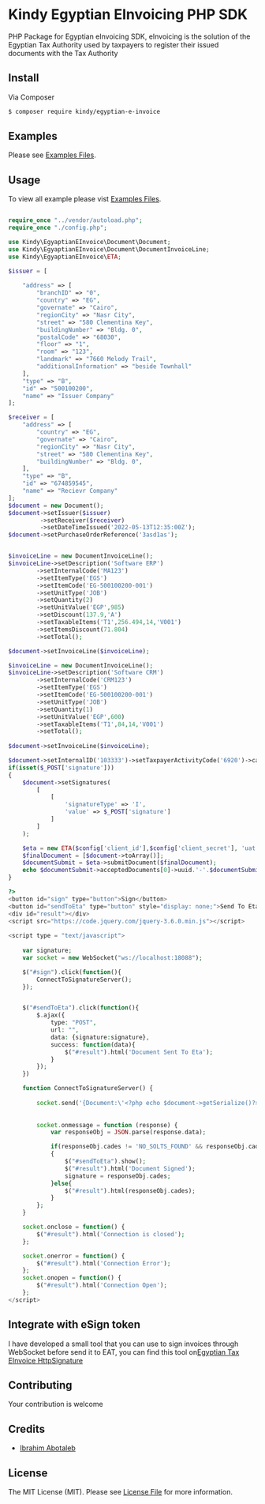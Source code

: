 # Kindy Egyptian EInvoicing PHP SDK

PHP Package for Egyptian eInvoicing SDK, eInvoicing is the solution of the Egyptian Tax Authority used by taxpayers to register their issued documents with the Tax Authority

## Install

Via Composer

``` bash
$ composer require kindy/egyptian-e-invoice
```

## Examples

Please see [Examples Files](examples).

## Usage

To view all example please vist [Examples Files](examples).
``` php

require_once "../vendor/autoload.php";
require_once "./config.php";

use Kindy\EgyaptianEInvoice\Document\Document;
use Kindy\EgyaptianEInvoice\Document\DocumentInvoiceLine;
use Kindy\EgyaptianEInvoice\ETA;

$issuer = [
    
    "address" => [
        "branchID" => "0",
        "country" => "EG",
        "governate" => "Cairo",
        "regionCity" => "Nasr City",
        "street" => "580 Clementina Key",
        "buildingNumber" => "Bldg. 0",
        "postalCode" => "68030",
        "floor" => "1",
        "room" => "123",
        "landmark" => "7660 Melody Trail",
        "additionalInformation" => "beside Townhall"
    ],
    "type" => "B",
    "id" => "500100200",
    "name" => "Issuer Company"
];

$receiver = [
    "address" => [
        "country" => "EG",
        "governate" => "Cairo",
        "regionCity" => "Nasr City",
        "street" => "580 Clementina Key",
        "buildingNumber" => "Bldg. 0",
    ],
    "type" => "B",
    "id" => "674859545",
    "name" => "Recievr Company"
];
$document = new Document();
$document->setIssuer($issuer)
         ->setReceiver($receiver)
         ->setDateTimeIssued('2022-05-13T12:35:00Z');
$document->setPurchaseOrderReference('3asd1as');


$invoiceLine = new DocumentInvoiceLine();
$invoiceLine->setDescription('Software ERP')
        ->setInternalCode('MA123')
        ->setItemType('EGS')
        ->setItemCode('EG-500100200-001')
        ->setUnitType('JOB')
        ->setQuantity(2)
        ->setUnitValue('EGP',985)
        ->setDiscount(137.9,'A')
        ->setTaxableItems('T1',256.494,14,'V001')
        ->setItemsDiscount(71.804)
        ->setTotal();

$document->setInvoiceLine($invoiceLine);

$invoiceLine = new DocumentInvoiceLine();
$invoiceLine->setDescription('Software CRM')
        ->setInternalCode('CRM123')
        ->setItemType('EGS')
        ->setItemCode('EG-500100200-001')
        ->setUnitType('JOB')
        ->setQuantity(1)
        ->setUnitValue('EGP',600)
        ->setTaxableItems('T1',84,14,'V001')
        ->setTotal();
        
$document->setInvoiceLine($invoiceLine);

$document->setInternalID('103333')->setTaxpayerActivityCode('6920')->calculate();
if(isset($_POST['signature']))
{
    $document->setSignatures(
        [
            [
                'signatureType' => 'I',
                'value' => $_POST['signature']
            ]
        ]
    );

    $eta = new ETA($config['client_id'],$config['client_secret'], 'uat');
    $finalDocument = [$document->toArray()];
    $documentSubmit = $eta->submitDocument($finalDocument);
    echo $documentSubmit->acceptedDocuments[0]->uuid.'-'.$documentSubmit->acceptedDocuments[0]->longId.'-'.$documentSubmit->acceptedDocuments[0]->internalId;
}

?>
<button id="sign" type="button">Sign</button>
<button id="sendToEta" type="button" style="display: none;">Send To Eta</button>
<div id="result"></div>
<script src="https://code.jquery.com/jquery-3.6.0.min.js"></script>
      
<script type = "text/javascript">
    
    var signature;
    var socket = new WebSocket("ws://localhost:18088");

    $("#sign").click(function(){
        ConnectToSignatureServer();
    });


    $("#sendToEta").click(function(){
        $.ajax({
            type: "POST",
            url: "",
            data: {signature:signature},
            success: function(data){
                $("#result").html('Document Sent To Eta');
            }
        });
    })

    function ConnectToSignatureServer() {
    
        socket.send('{Document:\'<?php echo $document->getSerialize()?>\',TokenCertificate:\'Egypt Trust Sealing CA\',Password:\'15775108\'}');
        
        
        socket.onmessage = function (response) { 
            var responseObj = JSON.parse(response.data);

            if(responseObj.cades != 'NO_SOLTS_FOUND' && responseObj.cades != 'PASSWORD_INVAILD' && responseObj.cades != 'CERTIFICATE_NOT_FOUND' && responseObj.cades != 'NO_DEVICE_DETECTED')
            {
                $("#sendToEta").show();
                $("#result").html('Document Signed');
                signature = responseObj.cades;
            }else{
                $("#result").html(responseObj.cades);
            }
        };
    }

    socket.onclose = function() { 
        $("#result").html('Connection is closed');
    };

    socket.onerror = function() { 
        $("#result").html('Connection Error');
    };
    socket.onopen = function() { 
        $("#result").html('Connection Open');
    };
</script>
```
## Integrate with eSign token
I have developed a small tool that you can use to sign invoices through WebSocket before send it to EAT, you can find this tool on[Egyptian Tax EInvoice HttpSignature](https://github.com/mrkindy/ETAHttpSignature)

## Contributing

Your contribution is welcome

## Credits

- [Ibrahim Abotaleb](https://github.com/mrkindy)

## License

The MIT License (MIT). Please see [License File](LICENSE) for more information.
